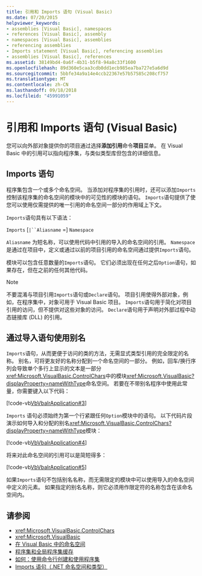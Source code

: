```yaml
---
title: 引用和 Imports 语句 (Visual Basic)
ms.date: 07/20/2015
helpviewer_keywords:
- assemblies [Visual Basic], namespaces
- references [Visual Basic], assembly
- namespaces [Visual Basic], assemblies
- referencing assemblies
- Imports statement [Visual Basic], referencing assemblies
- assemblies [Visual Basic], references
ms.assetid: 38149bd4-0a6f-4b31-b5f8-94a8c33f1600
ms.openlocfilehash: 89d360e5caa3cdb0dd1ecb985ea7ba727e5a6d9d
ms.sourcegitcommit: 5bbfe34a9a14e4ccb22367e57b57585c208cf757
ms.translationtype: MT
ms.contentlocale: zh-CN
ms.lasthandoff: 09/18/2018
ms.locfileid: "45991059"
---
```

# <a name="references-and-the-imports-statement-visual-basic"></a>引用和 Imports 语句 (Visual Basic)
您可以向外部对象提供你的项目通过选择**添加引用**命令**项目**菜单。 在 Visual Basic 中的引用可以指向程序集，与类似类型库但包含的详细信息。  
  
## <a name="the-imports-statement"></a>Imports 语句  
 程序集包含一个或多个命名空间。 当添加对程序集的引用时，还可以添加`Imports`控制该程序集的命名空间的模块中的可见性的模块的语句。 `Imports`语句提供了使您可以使用仅需提供的唯一引用的命名空间一部分的作用域上下文。  
  
 `Imports`语句具有以下语法：  
  
 `Imports` [`|``Aliasname` =] `Namespace`  
  
 `Aliasname` 为短名称，可以使用代码中引用的导入的命名空间的引用。 `Namespace` 是通过在项目中，定义或通过以前的项目引用的命名空间通过提供`Imports`语句。  
  
 模块可以包含任意数量的`Imports`语句。 它们必须出现在任何之后`Option`语句，如果存在，但在之前的任何其他代码。  
  
> [!NOTE]
>  不要混淆与项目引用`Imports`语句或`Declare`语句。 项目引用使得外部对象，例如，在程序集中，对象可用于 Visual Basic 项目。 `Imports`语句用于简化对项目引用的访问，但不提供对这些对象的访问。 `Declare`语句用于声明对外部过程中动态链接库 (DLL) 的引用。  
  
## <a name="using-aliases-with-the-imports-statement"></a>通过导入语句使用别名  
 `Imports`语句，从而更便于访问的类的方法，无需显式类型引用的完全限定的名称。 别名，可将更友好的名称分配到一个命名空间的一部分。 例如，回车/换行序列会导致单个多行上显示的文本是一部分<xref:Microsoft.VisualBasic.ControlChars>中的模块<xref:Microsoft.VisualBasic?displayProperty=nameWithType>命名空间。 若要在不带别名程序中使用此常量，你需要键入以下代码：  
  
 [!code-vb[VbVbalrApplication#3](../../../visual-basic/programming-guide/program-structure/codesnippet/VisualBasic/references-and-the-imports-statement_1.vb)]  
  
 `Imports` 语句必须始终为第一个行紧跟任何`Option`模块中的语句。 以下代码片段演示如何导入和分配的别名<xref:Microsoft.VisualBasic.ControlChars?displayProperty=nameWithType>模块：  
  
 [!code-vb[VbVbalrApplication#4](../../../visual-basic/programming-guide/program-structure/codesnippet/VisualBasic/references-and-the-imports-statement_2.vb)]  
  
 将来对此命名空间的引用可以是简短得多：  
  
 [!code-vb[VbVbalrApplication#5](../../../visual-basic/programming-guide/program-structure/codesnippet/VisualBasic/references-and-the-imports-statement_3.vb)]  
  
 如果`Imports`语句不包括别名名称，而无需限定的模块中可以使用导入的命名空间中定义的元素。 如果指定的别名名称，则它必须用作限定符的名称包含在该命名空间内。  
  
## <a name="see-also"></a>请参阅

- <xref:Microsoft.VisualBasic.ControlChars>
- <xref:Microsoft.VisualBasic>
- [在 Visual Basic 中的命名空间](../../../visual-basic/programming-guide/program-structure/namespaces.md)  
- [程序集和全局程序集缓存](../../../visual-basic/programming-guide/concepts/assemblies-gac/index.md)  
- [如何：使用命令行创建和使用程序集](../../../visual-basic/programming-guide/concepts/assemblies-gac/how-to-create-and-use-assemblies-using-the-command-line.md)  
- [Imports 语句（.NET 命名空间和类型）](../../../visual-basic/language-reference/statements/imports-statement-net-namespace-and-type.md)
